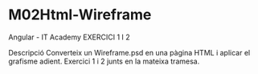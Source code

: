 # M02Html-Wireframe
Angular - IT Academy
EXERCICI 1 I 2

Descripció
Converteix un Wireframe.psd en una pàgina HTML i aplicar el grafisme adient.
Exercici 1 i 2 junts en la mateixa tramesa.
